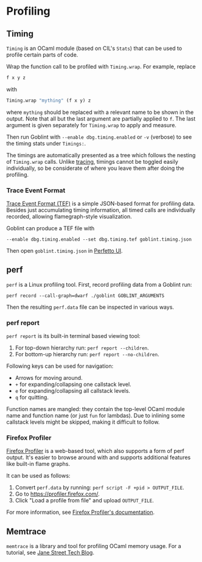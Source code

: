 # Profiling

## Timing
`Timing` is an OCaml module (based on CIL's `Stats`) that can be used to profile certain parts of code.

Wrap the function call to be profiled with `Timing.wrap`. For example, replace
```ocaml
f x y z
```
with
```ocaml
Timing.wrap "mything" (f x y) z
```
where `mything` should be replaced with a relevant name to be shown in the output.
Note that all but the last argument are partially applied to `f`.
The last argument is given separately for `Timing.wrap` to apply and measure.

Then run Goblint with `--enable dbg.timing.enabled` or `-v` (verbose) to see the timing stats under `Timings:`.

The timings are automatically presented as a tree which follows the nesting of `Timing.wrap` calls.
Unlike [tracing](./debugging.md#tracing), timings cannot be toggled easily individually, so be considerate of where you leave them after doing the profiling.

### Trace Event Format
[Trace Event Format (TEF)](https://docs.google.com/document/d/1CvAClvFfyA5R-PhYUmn5OOQtYMH4h6I0nSsKchNAySU/edit) is a simple JSON-based format for profiling data.
Besides just accumulating timing information, all timed calls are individually recorded, allowing flamegraph-style visualization.

Goblint can produce a TEF file with
```console
--enable dbg.timing.enabled --set dbg.timing.tef goblint.timing.json
```
Then open `goblint.timing.json` in [Perfetto UI](https://ui.perfetto.dev/).


## perf
`perf` is a Linux profiling tool.
First, record profiling data from a Goblint run:
```console
perf record --call-graph=dwarf ./goblint GOBLINT_ARGUMENTS
```

Then the resulting `perf.data` file can be inspected in various ways.

### perf report
`perf report` is its built-in terminal based viewing tool:

1. For top-down hierarchy run: `perf report --children`.
2. For bottom-up hierarchy run: `perf report --no-children`.

Following keys can be used for navigation:

* Arrows for moving around.
* `+` for expanding/collapsing one callstack level.
* `e` for expanding/collapsing all callstack levels.
* `q` for quitting.

Function names are mangled: they contain the top-level OCaml module name and function name (or just `fun` for lambdas).
Due to inlining some callstack levels might be skipped, making it difficult to follow.

### Firefox Profiler
[Firefox Profiler](https://profiler.firefox.com/) is a web-based tool, which also supports a form of perf output.
It's easier to browse around with and supports additional features like built-in flame graphs.

It can be used as follows:

1. Convert `perf.data` by running: `perf script -F +pid > OUTPUT_FILE`.
2. Go to <https://profiler.firefox.com/>.
3. Click "Load a profile from file" and upload `OUTPUT_FILE`.

For more information, see [Firefox Profiler's documentation](https://profiler.firefox.com/docs/#/./guide-perf-profiling).


## Memtrace
`memtrace` is a library and tool for profiling OCaml memory usage.
For a tutorial, see [Jane Street Tech Blog](https://blog.janestreet.com/finding-memory-leaks-with-memtrace/).
